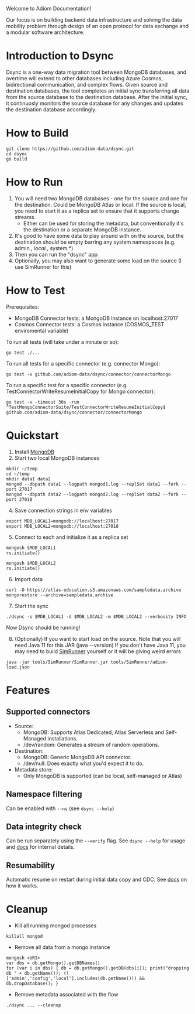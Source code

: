 Welcome to Adiom Documentation!

Our focus is on building backend data infrastructure and solving the data mobility problem through design of an open protocol for data exchange and a modular software architecture.

# Introduction to Dsync

Dsync is a one-way data migration tool between MongoDB databases, and overtime will extend to other databases including Azure Cosmos, bidirectional communication, and complex flows. Given source and destination databases, the tool completes an initial sync transferring all data from the source database to the destination database. After the initial sync, it continuosly monitors the source database for any changes and updates the destination database accordingly.

# How to Build
```
git clone https://github.com/adiom-data/dsync.git
cd dsync
go build
```

# How to Run

1) You will need two MongoDB databases - one for the source and one for the destination. 
Could be MongoDB Atlas or local. If the source is local, you need to start it as a replica set to ensure that it supports change streams.
   * Either can be used for storing the metadata, but conventionally it's the destination or a separate MongoDB instance.
3) It's good to have some data to play around with on the source, but the destination should be empty barring any system namespaces (e.g. admin.*, local.*, system.*)
4) Then you can run the "dsync" app
5) Optionally, you may also want to generate some load on the source (I use SimRunner for this)

# How to Test
Prerequisites: 
  - MongoDB Connector tests: a MongoDB instance on localhost:27017
  - Cosmos Connector tests: a Cosmos instance (COSMOS_TEST enviromental variable)

To run all tests (will take under a minute or so):
```
go test ./...
```
To run all tests for a specific connector (e.g. connector Mongo):
```
go test -v github.com/adiom-data/dsync/connector/connectorMongo
```

To run a specific test for a specific connector (e.g. TestConnectorWriteResumeInitialCopy for Mongo connector):
```
go test -v -timeout 30s -run ^TestMongoConnectorSuite/TestConnectorWriteResumeInitialCopy$ github.com/adiom-data/dsync/connector/connectorMongo
```
# Quickstart

1) Install [MongoDB](https://www.mongodb.com/docs/manual/administration/install-community/) 
2) Start two local MongoDB instances
```
mkdir ~/temp
cd ~/temp
mkdir data1 data2
mongod --dbpath data1 --logpath mongod1.log --replSet data1 --fork --port 27017
mongod --dbpath data2 --logpath mongod2.log --replSet data2 --fork --port 27018
```
4) Save connection strings in env variables
```
export MDB_LOCAL1=mongodb://localhost:27017
export MDB_LOCAL2=mongodb://localhost:27018
```
5) Connect to each and initialize it as a replica set
```
mongosh $MDB_LOCAL1
rs.initiate()
```
```
mongosh $MDB_LOCAL2
rs.initiate()
```
6) Import data 
```
curl -O https://atlas-education.s3.amazonaws.com/sampledata.archive
mongorestore --archive=sampledata.archive
```
7) Start the sync
```
./dsync -s $MDB_LOCAL1 -d $MDB_LOCAL2 -m $MDB_LOCAL2 --verbosity INFO
```
Now Dsync should be running! 

8) (Optionally) If you want to start load on the source. Note that you will need Java 11 for this JAR (java --version)
If you don't have Java 11, you may need to build [SimRunner](https://github.com/schambon/SimRunner) yourself or it will be giving weird errors
```
java -jar tools/SimRunner/SimRunner.jar tools/SimRunner/adiom-load.json
```
# Features
## Supported connectors

- Source: 
    - MongoDB: Supports Atlas Dedicated, Atlas Serverless and Self-Managed installations.
    - /dev/random: Generates a stream of random operations.
- Destination: 
    - MongoDB: Generic MongoDB API connector.
    - /dev/null: Does exactly what you'd expect it to do.
- Metadata store:
    - Only MongoDB is supported (can be local, self-managed or Atlas)

## Namespace filtering

Can be enabled with ```--ns``` (see ```dsync --help```)

## Data integrity check
Can be run separately using the ```--verify``` flag. See ```dsync --help``` for usage and [docs](docs-dev/Integrity.md) for internal details.

## Resumability 
Automatic resume on restart during initial data copy and CDC. See [docs](docs-dev/Resumability.md) on how it works.

# Cleanup

* Kill all running mongod processes
```
killall mongod
```
* Remove all data from a mongo instance
```
mongosh <URI>
var dbs = db.getMongo().getDBNames()
for (var i in dbs) { db = db.getMongo().getDB(dbs[i]); print("dropping db " + db.getName()); (!['admin','config','local'].includes(db.getName())) && db.dropDatabase(); }
```
* Remove metadata associated with the flow
```
./dsync ... --cleanup
```


